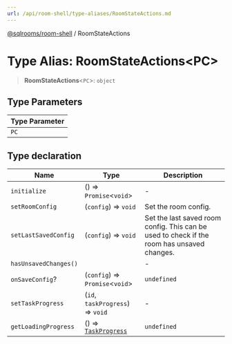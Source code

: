 ```yaml
---
url: /api/room-shell/type-aliases/RoomStateActions.md
---
```

[@sqlrooms/room-shell](../index.md) / RoomStateActions

# Type Alias: RoomStateActions\<PC>

> **RoomStateActions**<`PC`>: `object`

## Type Parameters

| Type Parameter |
| ------ |
| `PC` |

## Type declaration

| Name | Type | Description |
| ------ | ------ | ------ |
|  `initialize` | () => `Promise`<`void`> | - |
|  `setRoomConfig` | (`config`) => `void` | Set the room config. |
|  `setLastSavedConfig` | (`config`) => `void` | Set the last saved room config. This can be used to check if the room has unsaved changes. |
|  `hasUnsavedChanges()` |  | - |
|  `onSaveConfig`? | (`config`) => `Promise`<`void`> | `undefined` | Called when the project config gets changed. Can be used for saving. To be overridden by the custom project state. |
|  `setTaskProgress` | (`id`, `taskProgress`) => `void` | - |
|  `getLoadingProgress` | () => [`TaskProgress`](TaskProgress.md) | `undefined` | - |

